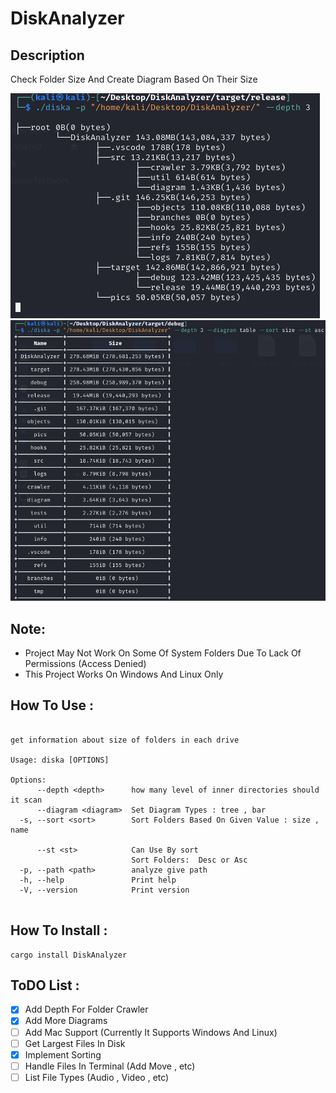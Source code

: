 # DiskAnalyzer

## Description

Check Folder Size And Create Diagram Based On Their Size

![image description](pics/debian_tree.png)
![image description](pics/table_debian.png)

## Note:

- Project May Not Work On Some Of System Folders Due To Lack Of Permissions (Access Denied)
- This Project Works On Windows And Linux Only

## How To Use :



```

get information about size of folders in each drive

Usage: diska [OPTIONS]

Options:
      --depth <depth>      how many level of inner directories should it scan
      --diagram <diagram>  Set Diagram Types : tree , bar
  -s, --sort <sort>        Sort Folders Based On Given Value : size , name
                           
      --st <st>            Can Use By sort 
                           Sort Folders:  Desc or Asc
  -p, --path <path>        analyze give path
  -h, --help               Print help
  -V, --version            Print version


```

## How To Install :
```
cargo install DiskAnalyzer
```

## ToDO List :

- [x] Add Depth For Folder Crawler
- [x] Add More Diagrams
- [ ] Add Mac Support (Currently It Supports Windows And Linux)
- [ ] Get Largest Files In Disk
- [x] Implement Sorting
- [ ] Handle Files In Terminal (Add Move , etc)
- [ ] List File Types (Audio , Video , etc)
